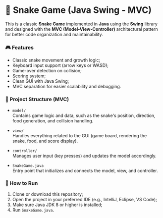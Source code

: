 # 🐍 Snake Game (Java Swing - MVC)

This is a classic **Snake Game** implemented in **Java** using the **Swing** library and designed with the **MVC (Model-View-Controller)** architectural pattern for better code organization and maintainability.

### 🎮 Features

- Classic snake movement and growth logic;
- Keyboard input support (arrow keys or WASD);
- Game-over detection on collision;
- Scoring system;
- Clean GUI with Java Swing;
- MVC separation for easier scalability and debugging.

### 🧱 Project Structure (MVC)

- `model/`  
  Contains game logic and data, such as the snake's position, direction, food generation, and collision handling.

- `view/`  
  Handles everything related to the GUI (game board, rendering the snake, food, and score display).

- `controller/`  
  Manages user input (key presses) and updates the model accordingly.

- `SnakeGame.java`  
  Entry point that initializes and connects the model, view, and controller.

### 🚀 How to Run

1. Clone or download this repository;
2. Open the project in your preferred IDE (e.g., IntelliJ, Eclipse, VS Code);
3. Make sure Java JDK 8 or higher is installed;
4. Run `SnakeGame.java`.